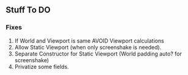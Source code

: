 ## Stuff To DO 


### Fixes 

1. If World and Viewport is same AVOID Viewport calculations 
2. Allow Static Viewport (when only screenshake is needed). 
3. Separate Constructor for Static Viewport (World padding auto? for screenshake)
4. Privatize some fields. 